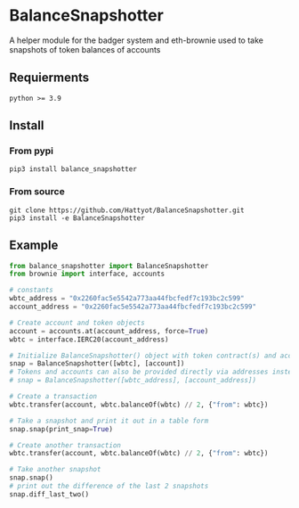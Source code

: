 # BalanceSnapshotter
A helper module for the badger system and eth-brownie used to take snapshots of token balances of accounts


## Requierments
```
python >= 3.9
```


## Install
### From pypi
```shell
pip3 install balance_snapshotter
```
### From source
```shell
git clone https://github.com/Hattyot/BalanceSnapshotter.git
pip3 install -e BalanceSnapshotter
```


## Example
```py
from balance_snapshotter import BalanceSnapshotter
from brownie import interface, accounts

# constants
wbtc_address = "0x2260fac5e5542a773aa44fbcfedf7c193bc2c599"
account_address = "0x2260fac5e5542a773aa44fbcfedf7c193bc2c599"

# Create account and token objects
account = accounts.at(account_address, force=True)
wbtc = interface.IERC20(account_address)

# Initialize BalanceSnapshotter() object with token contract(s) and account(s)
snap = BalanceSnapshotter([wbtc], [account])
# Tokens and accounts can also be provided directly via addresses instead of as contract and account objects
# snap = BalanceSnapshotter([wbtc_address], [account_address])

# Create a transaction
wbtc.transfer(account, wbtc.balanceOf(wbtc) // 2, {"from": wbtc})

# Take a snapshot and print it out in a table form
snap.snap(print_snap=True)

# Create another transaction
wbtc.transfer(account, wbtc.balanceOf(wbtc) // 2, {"from": wbtc})

# Take another snapshot
snap.snap()
# print out the difference of the last 2 snapshots
snap.diff_last_two()
```